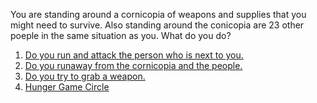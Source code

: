 You are standing around a cornicopia of weapons and supplies that you might need to survive. Also standing around the conicopia are 23 other poeple in the same situation as you. What do you do?
1. [Do you run and attack the person who is next to you.](die.md)
2. [Do you runaway from the cornicopia and the people.](terrain-choice.md)
3. [Do you try to grab a weapon.](someone-dying.md)
4. [Hunger Game Circle](https://www.google.com/search?q=hunger+game+circle&source=lnms&tbm=isch&sa=X&ved=2ahUKEwinsK3C0Ob1AhWgj4kEHTIbBrkQ_AUoAXoECAEQAw&biw=2048&bih=1041&dpr=2#imgrc=RwNzjCdOuh-o3M)